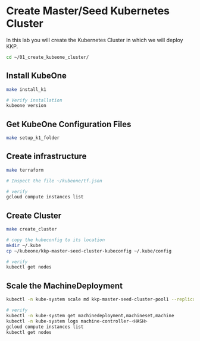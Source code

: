 # Create Master/Seed Kubernetes Cluster

In this lab you will create the Kubernetes Cluster in which we will deploy KKP.

```bash
cd ~/01_create_kubeone_cluster/
```

## Install KubeOne

```bash
make install_k1

# Verify installation
kubeone version
```

## Get KubeOne Configuration Files

```bash
make setup_k1_folder
```

## Create infrastructure

```bash
make terraform

# Inspect the file ~/kubeone/tf.json

# verify
gcloud compute instances list
```

## Create Cluster

```bash
make create_cluster

# copy the kubeconfig to its location
mkdir ~/.kube
cp ~/kubeone/kkp-master-seed-cluster-kubeconfig ~/.kube/config

# verify
kubectl get nodes
```

## Scale the MachineDeployment

```bash
kubectl -n kube-system scale md kkp-master-seed-cluster-pool1 --replicas 3

# verify
kubectl -n kube-system get machinedeployment,machineset,machine
kubectl -n kube-system logs machine-controller-<HASH>
gcloud compute instances list
kubectl get nodes
```
